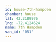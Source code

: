 ```yaml
---
id: house-7th-hampden
chamber: house
lat: 42.2189976
lng: -72.4124624
name: 7th Hampden
van_id: '051'
---
```

